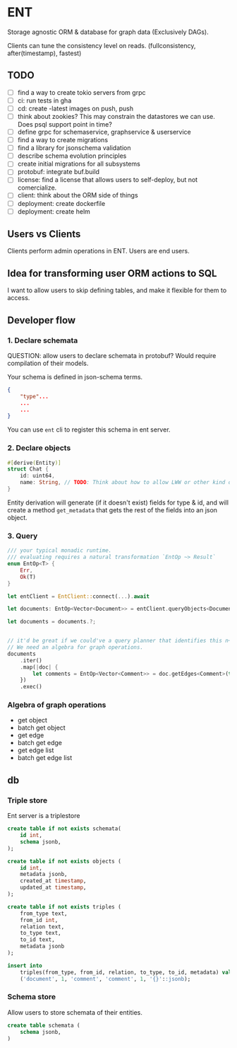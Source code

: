 # ENT

Storage agnostic ORM & database for graph data (Exclusively DAGs).

Clients can tune the consistency level on reads. (fullconsistency, after(timestamp), fastest)

## TODO

- [ ] find a way to create tokio servers from grpc
- [ ] ci: run tests in gha
- [ ] cd: create -latest images on push, push
- [ ] think about zookies?  This may constrain the datastores we can use.  Does psql support point in time?
- [ ] define grpc for schemaservice, graphservice & userservice
- [ ] find a way to create migrations
- [ ] find a library for jsonschema validation
- [ ] describe schema evolution principles
- [ ] create initial migrations for all subsystems
- [ ] protobuf: integrate buf.build
- [ ] license: find a license that allows users to self-deploy, but not comercialize.
- [ ] client: think about the ORM side of things
- [ ] deployment: create dockerfile
- [ ] deployment: create helm

## Users vs Clients

Clients perform admin operations in ENT.
Users are end users.

## Idea for transforming user ORM actions to SQL

I want to allow users to skip defining tables, and make it flexible for them to
access.

## Developer flow

### 1. Declare schemata

QUESTION: allow users to declare schemata in protobuf?  Would require compilation of their models.

Your schema is defined in json-schema terms.

```json
{
    "type"...
    ...
    ...
}
```

You can use `ent` cli to register this schema in ent server.

### 2. Declare objects

```rust
#[derive(Entity)]
struct Chat {
    id: uint64,
    name: String, // TODO: Think about how to allow LWW or other kind of conflict resolution for object fields. Automerge?
}
```

Entity derivation will generate (if it doesn't exist) fields for type & id, and
will create a method `get_metadata` that gets the rest of the fields into an
json object.

### 3. Query

```rust
/// your typical monadic runtime.
/// evaluating requires a natural transformation `EntOp ~> Result`
enum EntOp<T> {
    Err,
    Ok(T)
}

let entClient = EntClient::connect(...).await

let documents: EntOp<Vector<Document>> = entClient.queryObjects<Document>(type: "documents", viewer: currentUser);

let documents = documents.?;


// it'd be great if we could've a query planner that identifies this n+1 query and perform fusion...
// We need an algebra for graph operations.
documents
    .iter()
    .map(|doc| {
        let comments = EntOp<Vector<Comment>> = doc.getEdges<Comment>(type: "comment")
    })
    .exec()

```

### Algebra of graph operations

- get object
- batch get object
- get edge
- batch get edge
- get edge list
- batch get edge list

## db

### Triple store

Ent server is a triplestore

```sql
create table if not exists schemata(
    id int,
    schema jsonb,
);

create table if not exists objects (
    id int,
    metadata jsonb,
    created_at timestamp,
    updated_at timestamp,
);

create table if not exists triples (
    from_type text,
    from_id int,
    relation text,
    to_type text,
    to_id text,
    metadata jsonb
);
```

```sql
insert into
    triples(from_type, from_id, relation, to_type, to_id, metadata) values
    ('document', 1, 'comment', 'comment', 1, '{}'::jsonb);
```

### Schema store

Allow users to store schemata of their entities.

```sql
create table schemata (
    schema jsonb,
)
```
